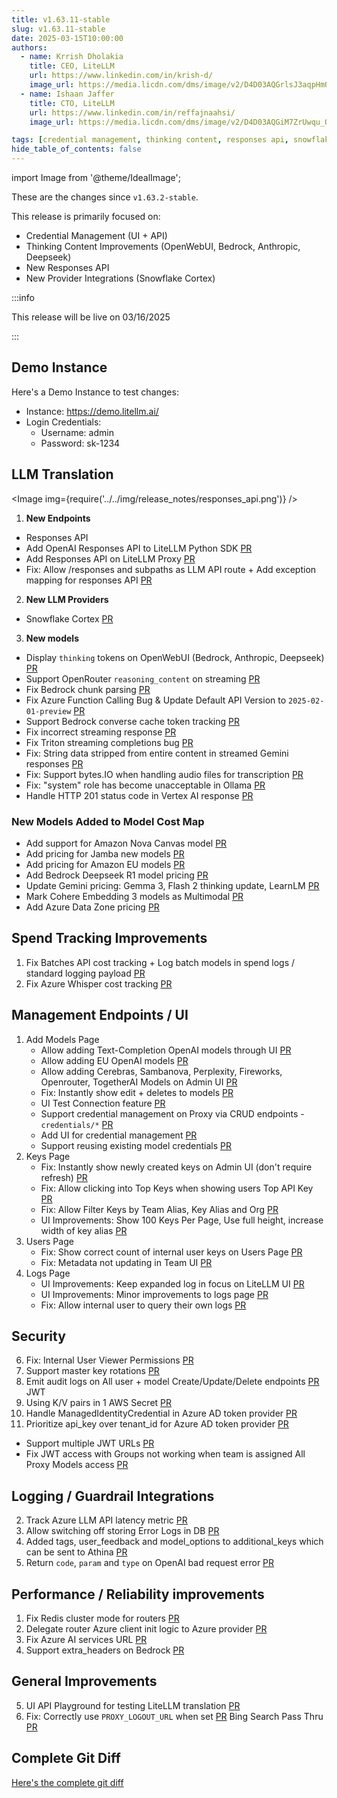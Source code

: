 ```yaml
---
title: v1.63.11-stable
slug: v1.63.11-stable
date: 2025-03-15T10:00:00
authors:
  - name: Krrish Dholakia
    title: CEO, LiteLLM
    url: https://www.linkedin.com/in/krish-d/
    image_url: https://media.licdn.com/dms/image/v2/D4D03AQGrlsJ3aqpHmQ/profile-displayphoto-shrink_400_400/B4DZSAzgP7HYAg-/0/1737327772964?e=1743638400&v=beta&t=39KOXMUFedvukiWWVPHf3qI45fuQD7lNglICwN31DrI
  - name: Ishaan Jaffer
    title: CTO, LiteLLM
    url: https://www.linkedin.com/in/reffajnaahsi/
    image_url: https://media.licdn.com/dms/image/v2/D4D03AQGiM7ZrUwqu_Q/profile-displayphoto-shrink_800_800/profile-displayphoto-shrink_800_800/0/1675971026692?e=1741824000&v=beta&t=eQnRdXPJo4eiINWTZARoYTfqh064pgZ-E21pQTSy8jc

tags: [credential management, thinking content, responses api, snowflake]
hide_table_of_contents: false
---
```


import Image from '@theme/IdealImage';

These are the changes since `v1.63.2-stable`.

This release is primarily focused on:
- Credential Management (UI + API)
- Thinking Content Improvements (OpenWebUI, Bedrock, Anthropic, Deepseek)
- New Responses API
- New Provider Integrations (Snowflake Cortex)

:::info

This release will be live on 03/16/2025

:::

<!-- <Image img={require('../../img/release_notes/v16311_release.jpg')} /> -->

## Demo Instance

Here's a Demo Instance to test changes:
- Instance: https://demo.litellm.ai/
- Login Credentials:
    - Username: admin
    - Password: sk-1234


## LLM Translation

<Image img={require('../../img/release_notes/responses_api.png')} />

1. **New Endpoints**
- Responses API
- Add OpenAI Responses API to LiteLLM Python SDK [PR](https://github.com/BerriAI/litellm/pull/9155)
- Add Responses API on LiteLLM Proxy [PR](https://github.com/BerriAI/litellm/pull/9183)
- Fix: Allow /responses and subpaths as LLM API route + Add exception mapping for responses API [PR](https://github.com/BerriAI/litellm/pull/9220)

2. **New LLM Providers**
- Snowflake Cortex [PR](https://github.com/BerriAI/litellm/pull/9222)

3. **New models**

- Display `thinking` tokens on OpenWebUI (Bedrock, Anthropic, Deepseek) [PR](https://github.com/BerriAI/litellm/pull/9029)
- Support OpenRouter `reasoning_content` on streaming [PR](https://github.com/BerriAI/litellm/pull/9094)
- Fix Bedrock chunk parsing [PR](https://github.com/BerriAI/litellm/pull/9166)
- Fix Azure Function Calling Bug & Update Default API Version to `2025-02-01-preview` [PR](https://github.com/BerriAI/litellm/pull/9191)
- Support Bedrock converse cache token tracking [PR](https://github.com/BerriAI/litellm/pull/9221)
- Fix incorrect streaming response [PR](https://github.com/BerriAI/litellm/pull/9081)
- Fix Triton streaming completions bug [PR](https://github.com/BerriAI/litellm/pull/8386)
- Fix: String data stripped from entire content in streamed Gemini responses [PR](https://github.com/BerriAI/litellm/pull/9070)
- Fix: Support bytes.IO when handling audio files for transcription [PR](https://github.com/BerriAI/litellm/pull/9071)
- Fix: "system" role has become unacceptable in Ollama [PR](https://github.com/BerriAI/litellm/pull/9261)
- Handle HTTP 201 status code in Vertex AI response [PR](https://github.com/BerriAI/litellm/pull/9193)


### New Models Added to Model Cost Map
- Add support for Amazon Nova Canvas model [PR](https://github.com/BerriAI/litellm/pull/7838)
- Add pricing for Jamba new models [PR](https://github.com/BerriAI/litellm/pull/9032)
- Add pricing for Amazon EU models [PR](https://github.com/BerriAI/litellm/pull/9056)
- Add Bedrock Deepseek R1 model pricing [PR](https://github.com/BerriAI/litellm/pull/9108)
- Update Gemini pricing: Gemma 3, Flash 2 thinking update, LearnLM [PR](https://github.com/BerriAI/litellm/pull/9190)
- Mark Cohere Embedding 3 models as Multimodal [PR](https://github.com/BerriAI/litellm/pull/9176)
- Add Azure Data Zone pricing [PR](https://github.com/BerriAI/litellm/pull/9185)


## Spend Tracking Improvements

1. Fix Batches API cost tracking + Log batch models in spend logs / standard logging payload [PR](https://github.com/BerriAI/litellm/pull/9077)
3. Fix Azure Whisper cost tracking [PR](https://github.com/BerriAI/litellm/pull/9166)

## Management Endpoints / UI
1. Add Models Page
   - Allow adding Text-Completion OpenAI models through UI [PR](https://github.com/BerriAI/litellm/pull/9102)
   - Allow adding EU OpenAI models [PR](https://github.com/BerriAI/litellm/pull/9042)
   - Allow adding Cerebras, Sambanova, Perplexity, Fireworks, Openrouter, TogetherAI Models on Admin UI [PR](https://github.com/BerriAI/litellm/pull/9069)
   - Fix: Instantly show edit + deletes to models [PR](https://github.com/BerriAI/litellm/pull/9258)
    - UI Test Connection feature [PR](https://github.com/BerriAI/litellm/pull/9272)
    - Support credential management on Proxy via CRUD endpoints - `credentials/*` [PR](https://github.com/BerriAI/litellm/pull/9124)
    - Add UI for credential management [PR](https://github.com/BerriAI/litellm/pull/9186)
    - Support reusing existing model credentials [PR](https://github.com/BerriAI/litellm/pull/9267)
2. Keys Page
   - Fix: Instantly show newly created keys on Admin UI (don't require refresh) [PR](https://github.com/BerriAI/litellm/pull/9257)
   - Fix: Allow clicking into Top Keys when showing users Top API Key [PR](https://github.com/BerriAI/litellm/pull/9225)
   - Fix: Allow Filter Keys by Team Alias, Key Alias and Org [PR](https://github.com/BerriAI/litellm/pull/9083)
   - UI Improvements: Show 100 Keys Per Page, Use full height, increase width of key alias [PR](https://github.com/BerriAI/litellm/pull/9064)
3. Users Page
   - Fix: Show correct count of internal user keys on Users Page [PR](https://github.com/BerriAI/litellm/pull/9082)
   - Fix: Metadata not updating in Team UI [PR](https://github.com/BerriAI/litellm/pull/9180)
4. Logs Page
   - UI Improvements: Keep expanded log in focus on LiteLLM UI [PR](https://github.com/BerriAI/litellm/pull/9061)
   - UI Improvements: Minor improvements to logs page [PR](https://github.com/BerriAI/litellm/pull/9076)
   - Fix: Allow internal user to query their own logs [PR](https://github.com/BerriAI/litellm/pull/9162)


## Security

6. Fix: Internal User Viewer Permissions [PR](https://github.com/BerriAI/litellm/pull/9148)
1. Support master key rotations [PR](https://github.com/BerriAI/litellm/pull/9041)
1. Emit audit logs on All user + model Create/Update/Delete endpoints [PR](https://github.com/BerriAI/litellm/pull/9223)
JWT
4. Using K/V pairs in 1 AWS Secret [PR](https://github.com/BerriAI/litellm/pull/9039)
5. Handle ManagedIdentityCredential in Azure AD token provider [PR](https://github.com/BerriAI/litellm/pull/9135)
6. Prioritize api_key over tenant_id for Azure AD token provider [PR](https://github.com/BerriAI/litellm/pull/8701)


- Support multiple JWT URLs [PR](https://github.com/BerriAI/litellm/pull/9047)
- Fix JWT access with Groups not working when team is assigned All Proxy Models access [PR](https://github.com/BerriAI/litellm/pull/8934)


## Logging / Guardrail Integrations

2. Track Azure LLM API latency metric [PR](https://github.com/BerriAI/litellm/pull/9217)
2. Allow switching off storing Error Logs in DB [PR](https://github.com/BerriAI/litellm/pull/9084)
3. Added tags, user_feedback and model_options to additional_keys which can be sent to Athina [PR](https://github.com/BerriAI/litellm/pull/8845)
4. Return `code`, `param` and `type` on OpenAI bad request error [PR](https://github.com/BerriAI/litellm/pull/9109)

## Performance / Reliability improvements

1. Fix Redis cluster mode for routers [PR](https://github.com/BerriAI/litellm/pull/9010)
2. Delegate router Azure client init logic to Azure provider [PR](https://github.com/BerriAI/litellm/pull/9140)
3. Fix Azure AI services URL [PR](https://github.com/BerriAI/litellm/pull/9185)
4. Support extra_headers on Bedrock [PR](https://github.com/BerriAI/litellm/pull/9113)


## General Improvements
5. UI API Playground for testing LiteLLM translation [PR](https://github.com/BerriAI/litellm/pull/9073)
4. Fix: Correctly use `PROXY_LOGOUT_URL` when set [PR](https://github.com/BerriAI/litellm/pull/9117)
Bing Search Pass Thru [PR](https://github.com/BerriAI/litellm/pull/8019)

## Complete Git Diff

[Here's the complete git diff](https://github.com/BerriAI/litellm/compare/v1.63.2-stable...v1.63.11-stable)